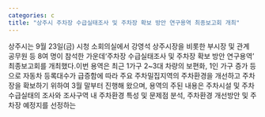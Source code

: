 ```yaml
---
categories: c
title: "상주시 주차장 수급실태조사 및 주차장 확보 방안 연구용역 최종보고회 개최"
---
```

상주시는 9월 23일(금) 시청 소회의실에서 강영석 상주시장을 비롯한 부시장 및 관계 공무원 등 8여 명이 참석한 가운데‘주차장 수급실태조사 및 주차장 확보 방안 연구용역’ 최종보고회를 개최했다.이번 용역은 최근 1가구 2~3대 차량의 보편화, 1인 가구 증가 등으로 자동차 등록대수가 급증함에 따라 주요 주차밀집지역의 주차환경을 개선하고 주차장을 확보하기 위하여 3월 말부터 진행해 왔으며, 용역의 주된 내용은 주차시설 및 주차수급실태의 조사와 조사구역 내 주차환경 특성 및 문제점 분석, 주차환경 개선방안 및 주차장 예정지를 선정하는
